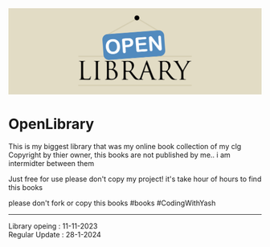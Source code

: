 <img src="https://github.com/YashGajjar7017/OpenLibrary/blob/main/Library.png" alt="404">

# OpenLibrary
This is my biggest library that was my online book collection of my clg
Copyright by thier owner, this books are not published by me.. i am intermidter between them

Just free for use
please don't copy my project! it's take hour of hours to find this books

please don't fork or copy this books
#books #CodingWithYash

<hr>
Library opeing : 11-11-2023 <br>
Regular Update : 28-1-2024
